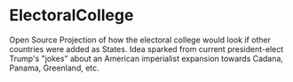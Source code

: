 # ElectoralCollege

Open Source Projection of how the electoral college would look if other countries were added as States.
Idea sparked from current president-elect Trump's "jokes" about an American imperialist expansion towards Cadana, Panama, Greenland, etc.
